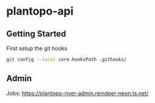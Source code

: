 # plantopo-api

## Getting Started

First setup the git hooks

```bash
git config --local core.hooksPath .githooks/
```

## Admin

Jobs: https://plantopo-river-admin.reindeer-neon.ts.net/
